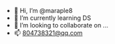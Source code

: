 - 👋 Hi, I’m @maraple8
- 🌱 I’m currently learning DS
- 💞️ I’m looking to collaborate on ...
- 📫 804738321@qq.com

<!---
maraple8/maraple8 is a ✨ special ✨ repository because its `README.md` (this file) appears on your GitHub profile.
You can click the Preview link to take a look at your changes.
--->
